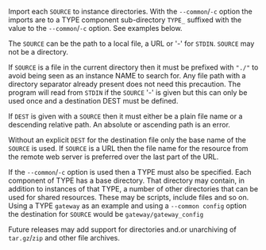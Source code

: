Import each `SOURCE` to instance directories. With the `--common`/`-c`
option the imports are to a TYPE component sub-directory `TYPE_`
suffixed with the value to the `--common`/`-c` option. See examples
below.

The `SOURCE` can be the path to a local file, a URL or '-' for `STDIN`.
`SOURCE` may not be a directory.

If `SOURCE` is a file in the current directory then it must be prefixed
with `"./"` to avoid being seen as an instance NAME to search for. Any
file path with a directory separator already present does not need this
precaution. The program will read from `STDIN` if the `SOURCE` '-' is
given but this can only be used once and a destination DEST must be
defined.

If `DEST` is given with a `SOURCE` then it must either be a plain file
name or a descending relative path. An absolute or ascending path is an
error.

Without an explicit `DEST` for the destination file only the base name
of the `SOURCE` is used. If `SOURCE` is a URL then the file name for the
resource from the remote web server is preferred over the last part of
the URL.

If the `--common`/`-c` option is used then a TYPE must also be
specified. Each component of TYPE has a base directory. That directory
may contain, in addition to instances of that TYPE, a number of other
directories that can be used for shared resources. These may be scripts,
include files and so on. Using a TYPE `gateway` as an example and using
a `--common config` option the destination for `SOURCE` would be
`gateway/gateway_config`

Future releases may add support for directories and.or unarchiving of
`tar.gz`/`zip` and other file archives.
